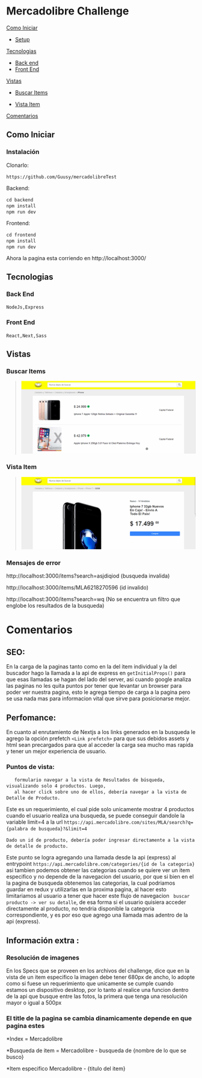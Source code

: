# Mercadolibre Challenge
[Como Iniciar](#como-iniciar)
  - [Setup](#setup)

[Tecnologias](#Tecnologias)
  - [Back end](#back-end)
  - [Front End](#front-end)

[Vistas](#vistas)
  - [Buscar Items](#buscar-items)

  - [Vista Item](#vista-item)


[Comentarios](#comentarios)


## Como Iniciar

### Instalación

Clonarlo:

``` git clone
https://github.com/Guusy/mercadolibreTest
```

Backend:

```
cd backend
npm install
npm run dev
```

Frontend:

```
cd frontend
npm install
npm run dev
```

Ahora la pagina esta corriendo en http://localhost:3000/

## Tecnologias

### Back End
```
NodeJs,Express
```

### Front End
```
React,Next,Sass
```

## Vistas

### Buscar Items

> ![01](./readme-files/responsive-search.gif)

### Vista Item

> ![02](./readme-files/responsive-item.gif)

### Mensajes de error

http://localhost:3000/items?search=asjdiqiod (busqueda invalida)

http://localhost:3000/items/MLA6218270596 (id invalido)

http://localhost:3000/items?search=wq (No se encuentra un filtro que englobe los resultados de la busqueda)

# Comentarios

## SEO:
En la carga de la paginas tanto como en la del item individual y la del buscador hago la llamada a la api de express en ``` getInitialProps() ```
para que esas llamadas se hagan del lado del server, asi cuando google analiza las paginas no les quita puntos por tener que levantar un browser
para poder ver nuestra pagina, esto le agrega tiempo de carga a la pagina pero se usa nada mas para informacion vital que sirve para posicionarse mejor.

## Perfomance:

En cuanto al enrutamiento de Nextjs a los links generados en la busqueda le agrego la opción prefetch ```<Link prefetch>``` para que sus debidos assets y html sean precargados
para que al acceder la carga sea mucho mas rapida y tener un mejor experiencia de usuario.

### Puntos de vista:

``` En la vista de caja de búsqueda, debería poder ingresar el producto a buscar y al enviar el
   formulario navegar a la vista de Resultados de búsqueda, visualizando solo 4 productos. Luego,
   al hacer click sobre uno de ellos, debería navegar a la vista de Detalle de Producto.
```

Este es un requerimiento, el cual pide solo unicamente mostrar 4 productos cuando el usuario realiza una busqueda, se puede conseguir dandole la variable limit=4 a la url ```https://api.mercadolibre.com/sites/MLA/search?q={palabra de busqueda}?&limit=4```

```
Dado un id de producto, debería poder ingresar directamente a la vista de detalle de producto.
```

Este punto se logra agregando una llamada desde la api (express) al entrypoint ```https://api.mercadolibre.com/categories/{id de la categoria}``` asi tambien
podemos obtener las categorias cuando se quiere ver un item especifico y no depende de la navegacion del usuario, por que si bien en el la pagina de busqueda
obtenemos las categorias, la cual podriamos guardar en redux y utilizarlas en la proxima pagina, al hacer esto limitariamos al usuario a tener que hacer este flujo de  navegacion ``` buscar producto -> ver su detalle```,
de esa forma si el usuario quisiera acceder directamente al producto, no tendria disponible la categoria correspondiente, y es por eso que agrego una llamada mas adentro
de la api (express).

## Información extra :

### Resolución de imagenes

En los Specs que se proveen en los archivos del challenge, dice que en la vista de un item especifico la imagen debe tener 680px de ancho, lo adopte como si fuese un requerimiento
que unicamente se cumple cuando estamos un dispositivo desktop, por lo tanto al realice una funcion dentro de la api que busque entre las fotos, la primera que tenga una resolución mayor o
igual a 500px

### El title de la pagina se cambia dinamicamente depende en que pagina estes

*Index = Mercadolibre

*Busqueda de item = Mercadolibre - busqueda de {nombre de lo que se busco}

*Item especifico Mercadolibre - {titulo del item}





